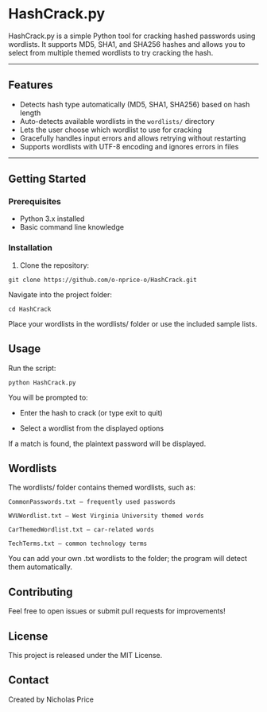 # HashCrack.py

HashCrack.py is a simple Python tool for cracking hashed passwords using wordlists. It supports MD5, SHA1, and SHA256 hashes and allows you to select from multiple themed wordlists to try cracking the hash.

---

## Features

- Detects hash type automatically (MD5, SHA1, SHA256) based on hash length
- Auto-detects available wordlists in the `wordlists/` directory
- Lets the user choose which wordlist to use for cracking
- Gracefully handles input errors and allows retrying without restarting
- Supports wordlists with UTF-8 encoding and ignores errors in files

---

## Getting Started

### Prerequisites

- Python 3.x installed
- Basic command line knowledge

### Installation

1. Clone the repository:

```
git clone https://github.com/o-nprice-o/HashCrack.git
```

Navigate into the project folder:

```
cd HashCrack
```

Place your wordlists in the wordlists/ folder or use the included sample lists.

## Usage

Run the script:

```
python HashCrack.py
```

You will be prompted to:

- Enter the hash to crack (or type exit to quit)

- Select a wordlist from the displayed options

If a match is found, the plaintext password will be displayed.

## Wordlists

The wordlists/ folder contains themed wordlists, such as:

    CommonPasswords.txt — frequently used passwords

    WVUWordlist.txt — West Virginia University themed words

    CarThemedWordlist.txt — car-related words

    TechTerms.txt — common technology terms

You can add your own .txt wordlists to the folder; the program will detect them automatically.

## Contributing

Feel free to open issues or submit pull requests for improvements!

## License

This project is released under the MIT License.

## Contact

Created by Nicholas Price
